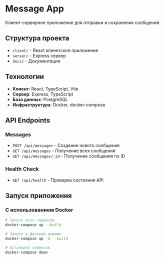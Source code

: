 # Message App

Клиент-серверное приложение для отправки и сохранения сообщений.

## Структура проекта

- `client/` - React клиентское приложение
- `server/` - Express сервер
- `docs/` - Документация

## Технологии

- **Клиент**: React, TypeScript, Vite
- **Сервер**: Express, TypeScript
- **База данных**: PostgreSQL
- **Инфраструктура**: Docker, docker-compose

## API Endpoints

### Messages

- `POST /api/messages` - Создание нового сообщения
- `GET /api/messages` - Получение всех сообщений
- `GET /api/messages/:id` - Получение сообщения по ID

### Health Check

- `GET /api/health` - Проверка состояния API

## Запуск приложения

### С использованием Docker

```bash
# Запуск всех сервисов
docker-compose up --build

# Запуск в фоновом режиме
docker-compose up -d --build

# Остановка сервисов
docker-compose down
```
